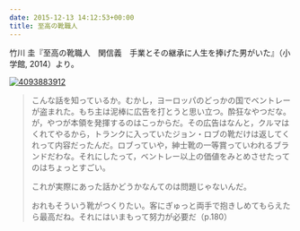 ```yaml
---
date: 2015-12-13 14:12:53+00:00
title: 至高の靴職人
---
```


竹川 圭『至高の靴職人　関信義　手業とその継承に人生を捧げた男がいた』（小学館, 2014）より。

[![4093883912](https://images-fe.ssl-images-amazon.com/images/P/4093883912.09.jpg)](http://www.amazon.co.jp/dp/4093883912?tag=inquisitor-22)

>こんな話を知っているか。むかし，ヨーロッパのどっかの国でベントレーが盗まれた。もち主は泥棒に広告を打とうと思い立つ。酔狂なやつだな。が，やつが本領を発揮するのはこっからだ。その広告はなんと，クルマはくれてやるから，トランクに入っていたジョン・ロブの靴だけは返してくれって内容だったんだ。ロブっていや，紳士靴の一等賞っていわれるブランドだわな。それにしたって，ベントレー以上の価値をみとめさせたってのはちょっとすごい。
>
>これが実際にあった話かどうかなんてのは問題じゃないんだ。
>
>おれもそういう靴がつくりたい。客にぎゅっと両手で抱きしめてもらえたら最高だね。それにはいまもって努力が必要だ（p.180）
